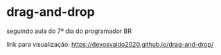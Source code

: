 # drag-and-drop

seguindo aula do 7º dia do programador BR

link para visualização:  https://devosvaldo2020.github.io/drag-and-drop/
